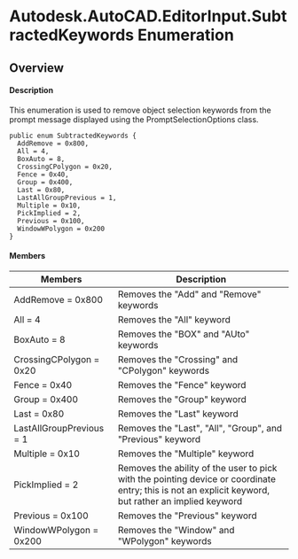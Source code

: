 # Autodesk.AutoCAD.EditorInput.SubtractedKeywords Enumeration

## Overview

#### Description
This enumeration is used to remove object selection keywords from the prompt message displayed using the PromptSelectionOptions class.
```text
public enum SubtractedKeywords {
  AddRemove = 0x800,
  All = 4,
  BoxAuto = 8,
  CrossingCPolygon = 0x20,
  Fence = 0x40,
  Group = 0x400,
  Last = 0x80,
  LastAllGroupPrevious = 1,
  Multiple = 0x10,
  PickImplied = 2,
  Previous = 0x100,
  WindowWPolygon = 0x200
}
```

#### Members
| Members | Description |
| --- | --- |
| AddRemove = 0x800 | Removes the "Add" and "Remove" keywords |
| All = 4 | Removes the "All" keyword |
| BoxAuto = 8 | Removes the "BOX" and "AUto" keywords |
| CrossingCPolygon = 0x20 | Removes the "Crossing" and "CPolygon" keywords |
| Fence = 0x40 | Removes the "Fence" keyword |
| Group = 0x400 | Removes the "Group" keyword |
| Last = 0x80 | Removes the "Last" keyword |
| LastAllGroupPrevious = 1 | Removes the "Last", "All", "Group", and "Previous" keyword |
| Multiple = 0x10 | Removes the "Multiple" keyword |
| PickImplied = 2 | Removes the ability of the user to pick with the pointing device or coordinate entry; this is not an explicit keyword, but rather an implied keyword |
| Previous = 0x100 | Removes the "Previous" keyword |
| WindowWPolygon = 0x200 | Removes the "Window" and "WPolygon" keywords |